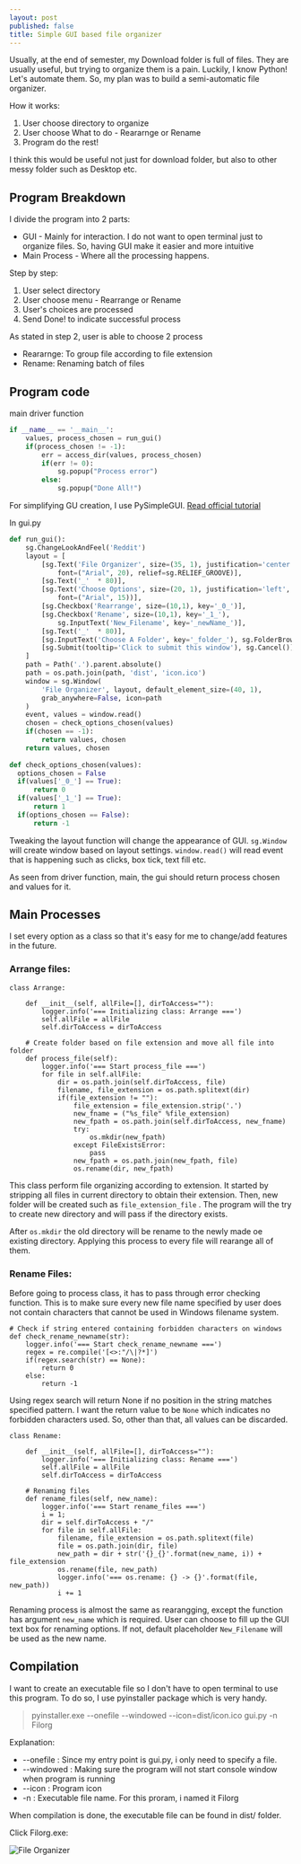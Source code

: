 ```yaml
---
layout: post
published: false
title: Simple GUI based file organizer
---
```


Usually, at the end of semester, my Download folder is full of files. They are usually useful, but trying to organize them is a pain. Luckily, I know Python! Let's automate them. So, my plan was to build a semi-automatic file organizer.

How it works:
1) User choose directory to organize
2) User choose What to do - Reararnge or Rename
2) Program do the rest!

I think this would be useful not just for download folder, but also to other messy folder such as Desktop etc.

## Program Breakdown

I divide the program into 2 parts:
- GUI - Mainly for interaction. I do not want to open terminal just to organize files. So, having GUI make it easier and more intuitive
- Main Process - Where all the processing happens.

Step by step:
1) User select directory
2) User choose menu - Rearrange or Rename
3) User's choices are processed
4) Send Done! to indicate successful process

As stated in step 2, user is able to choose 2 process
- Reararnge: To group file according to file extension
- Rename: Renaming batch of files

## Program code

main driver function
```python
if __name__ == '__main__':
    values, process_chosen = run_gui()
    if(process_chosen != -1):
        err = access_dir(values, process_chosen)
        if(err != 0):
            sg.popup("Process error")
        else:
            sg.popup("Done All!")
```

For simplifying GU creation, I use PySimpleGUI. [Read official tutorial](https://pysimplegui.readthedocs.io/en/latest/tutorial/)

In gui.py
```python
def run_gui():
    sg.ChangeLookAndFeel('Reddit')
    layout = [
        [sg.Text('File Organizer', size=(35, 1), justification='center',
            font=("Arial", 20), relief=sg.RELIEF_GROOVE)],
        [sg.Text('_'  * 80)],
        [sg.Text('Choose Options', size=(20, 1), justification='left',
            font=("Arial", 15))],
        [sg.Checkbox('Rearrange', size=(10,1), key='_0_')],
        [sg.Checkbox('Rename', size=(10,1), key='_1_'),
            sg.InputText('New_Filename', key='_newName_')],
        [sg.Text('_'  * 80)],
        [sg.InputText('Choose A Folder', key='_folder_'), sg.FolderBrowse()],
        [sg.Submit(tooltip='Click to submit this window'), sg.Cancel()]
    ]
    path = Path('.').parent.absolute()
    path = os.path.join(path, 'dist', 'icon.ico')
    window = sg.Window(
        'File Organizer', layout, default_element_size=(40, 1),
        grab_anywhere=False, icon=path
    )
    event, values = window.read()
    chosen = check_options_chosen(values)
    if(chosen == -1):
        return values, chosen
    return values, chosen
    
def check_options_chosen(values):
  options_chosen = False
  if(values['_0_'] == True):
      return 0
  if(values['_1_'] == True):
      return 1
  if(options_chosen == False):
      return -1
```

Tweaking the layout function will change the appearance of GUI. ```sg.Window``` will create window based on layout settings. ```window.read()``` will read event that is happening such as clicks, box tick, text fill etc.

As seen from driver function, main, the gui should return process chosen and values for it.

## Main Processes

I set every option as a class so that it's easy for me to change/add features in the future.

### Arrange files:
```
class Arrange:

    def __init__(self, allFile=[], dirToAccess=""):
        logger.info('=== Initializing class: Arrange ===')
        self.allFile = allFile
        self.dirToAccess = dirToAccess

    # Create folder based on file extension and move all file into folder
    def process_file(self):
        logger.info('=== Start process_file ===')
        for file in self.allFile:
            dir = os.path.join(self.dirToAccess, file)
            filename, file_extension = os.path.splitext(dir)
            if(file_extension != ""):
                file_extension = file_extension.strip('.')
                new_fname = ("%s_file" %file_extension)
                new_fpath = os.path.join(self.dirToAccess, new_fname)
                try:
                    os.mkdir(new_fpath)
                except FileExistsError:
                    pass
                new_fpath = os.path.join(new_fpath, file)
                os.rename(dir, new_fpath)
```

This class perform file organizing according to extension. It started by stripping all files in current directory to obtain their extension. Then, new folder will be created such as ```file_extension_file``` . The program will the try to create new directory and will pass if the directory exists.

After ```os.mkdir``` the old directory will be rename to the newly made oe existing directory. Applying this process to every file will rearange all of them.

### Rename Files:

Before going to process class, it has to pass through error checking function. This is to make sure every new file name specified by user does not contain characters that cannot be used in Windows filename system.

```
# Check if string entered containing forbidden characters on windows
def check_rename_newname(str):
    logger.info('=== Start check_rename_newname ===')
    regex = re.compile('[<>:"/\|?*]')
    if(regex.search(str) == None):
        return 0
    else:
        return -1
```

Using regex search will return None if no position in the string matches specified pattern. I want the return value to be ```None``` which indicates no forbidden characters used. So, other than that, all values can be discarded.


```
class Rename:

    def __init__(self, allFile=[], dirToAccess=""):
        logger.info('=== Initializing class: Rename ===')
        self.allFile = allFile
        self.dirToAccess = dirToAccess

    # Renaming files
    def rename_files(self, new_name):
        logger.info('=== Start rename_files ===')
        i = 1;
        dir = self.dirToAccess + "/"
        for file in self.allFile:
            filename, file_extension = os.path.splitext(file)
            file = os.path.join(dir, file)
            new_path = dir + str('{}_{}'.format(new_name, i)) + file_extension
            os.rename(file, new_path)
            logger.info('=== os.rename: {} -> {}'.format(file, new_path))
            i += 1
```

Renaming process is almost the same as rearangging, except the function has argument ```new_name``` which is required. User can choose to fill up the GUI text box for renaming options. If not, default placeholder ```New_Filename``` will be used as the new name.

## Compilation

I want to create an executable file so I don't have to open terminal to use this program. To do so, I use pyinstaller package which is very handy.

> pyinstaller.exe --onefile --windowed --icon=dist/icon.ico gui.py -n Filorg

Explanation:
- --onefile : Since my entry point is gui.py, i only need to specify a file.
- --windowed : Making sure the program will not start console window when program is running
- --icon : Program icon
- -n : Executable file name. For this proram, i named it Filorg

When compilation is done, the executable file can be found in dist/ folder.

Click Filorg.exe:

![File Organizer](https://raw.githubusercontent.com/devennn/mysite/master/images/Filorg.PNG?token=ALZQJUU7IGNHBW6IXH6BDLC6KSJA4)



